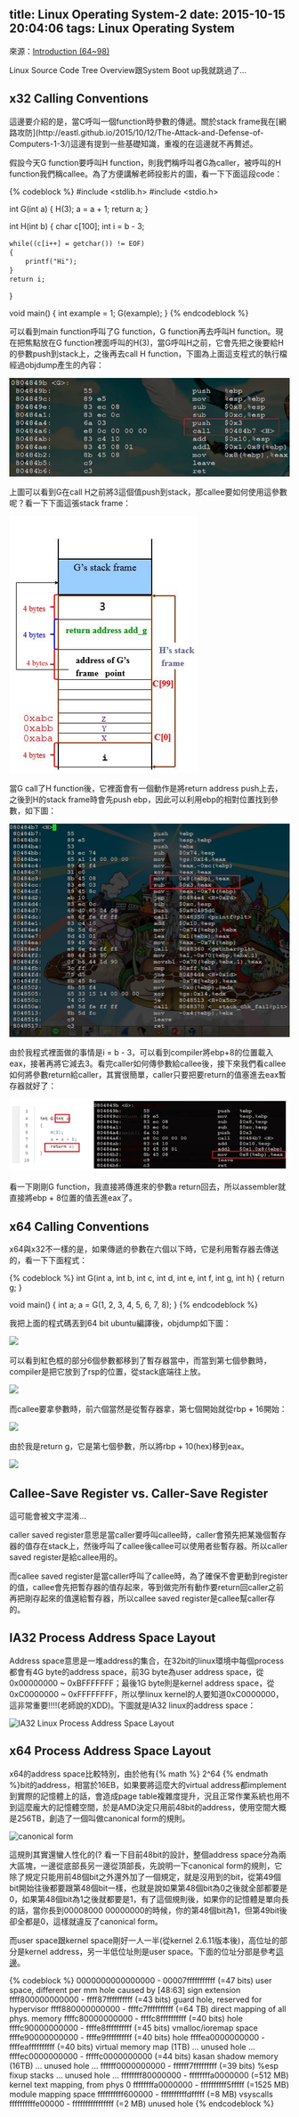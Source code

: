 title: Linux Operating System-2
date: 2015-10-15 20:04:06
tags: Linux Operating System
---
來源：[Introduction (64~98)](http://www.csie.ncu.edu.tw/~hsufh/COURSES/FALL2015/linuxLecture_3_9-1.ppt)

Linux Source Code Tree Overview跟System Boot up我就跳過了...

<h2> x32 Calling Conventions </h2>
這邊要介紹的是，當C呼叫一個function時參數的傳遞。關於stack frame我在[網路攻防](http://eastl.github.io/2015/10/12/The-Attack-and-Defense-of-Computers-1-3/)這邊有提到一些基礎知識，重複的在這邊就不再贅述。

假設今天G function要呼叫H function，則我們稱呼叫者G為caller，被呼叫的H function我們稱callee。為了方便講解老師投影片的圖，看一下下面這段code：

{% codeblock %}
#include <stdlib.h>
#include <stdio.h>

int G(int a)
{
    H(3);
    a = a + 1;
    return a;
}

int H(int b)
{
    char c[100];
    int i = b - 3;

    while((c[i++] = getchar()) != EOF)
    {
        printf("Hi");
    }
    return i;
}

void main()
{
    int example = 1;
    G(example);
}
{% endcodeblock %}

可以看到main function呼叫了G function，G function再去呼叫H function。現在把焦點放在G function裡面呼叫的H(3)，當G呼叫H之前，它會先把之後要給H的參數push到stack上，之後再去call H function，下圖為上面這支程式的執行檔經過objdump產生的內容：

![](/images/callerdump.jpg)

上圖可以看到G在call H之前將3這個值push到stack，那callee要如何使用這參數呢？看一下下面這張stack frame：

![](/images/call_stack_frame.jpg)

當G call了H function後，它裡面會有一個動作是將return address push上去，之後到H的stack frame時會先push ebp，因此可以利用ebp的相對位置找到參數，如下圖：

![](/images/calleedump.jpg)

由於我程式裡面做的事情是i = b - 3，可以看到compiler將ebp+8的位置載入eax，接著再將它減去3。看完caller如何傳參數給callee後，接下來我們看callee如何將參數return給caller，其實很簡單，caller只要把要return的值塞進去eax暫存器就好了：

![](/images/return_conv.jpg)

看一下剛剛G function，我直接將傳進來的參數a return回去，所以assembler就直接將ebp + 8位置的值丟進eax了。

<h2> x64 Calling Conventions </h2>
x64與x32不一樣的是，如果傳遞的參數在六個以下時，它是利用暫存器去傳送的，看一下下面程式：

{% codeblock %}
int G(int a, int b, int c, int d, int e, int f, int g, int h)
{
    return g;
}

void main()
{
    int a;
    a = G(1, 2, 3, 4, 5, 6, 7, 8);
}
{% endcodeblock %}

我把上面的程式碼丟到64 bit ubuntu編譯後，objdump如下圖：

![](/images/x64_call.jpg)

可以看到紅色框的部分6個參數都移到了暫存器當中，而當到第七個參數時，compiler是把它放到了rsp的位置，從stack底端往上放。

![](/images/x64_callerstack.jpg)

而callee要拿參數時，前六個當然是從暫存器拿，第七個開始就從rbp + 16開始：

![](/images/x64_callee.jpg)

由於我是return g，它是第七個參數，所以將rbp + 10(hex)移到eax。

![](/images/x64_calleestack.jpg)

<h2> Callee-Save Register vs. Caller-Save Register </h2>
這可能會被文字混淆...

caller saved register意思是當caller要呼叫callee時，caller會預先把某幾個暫存器的值存在stack上，然後呼叫了callee後callee可以使用者些暫存器。所以caller saved register是給callee用的。

而callee saved register是當caller呼叫了callee時，為了確保不會更動到register的值，callee會先把暫存器的值存起來，等到做完所有動作要return回caller之前再把剛存起來的值還給暫存器，所以callee saved register是callee幫caller存的。

<h2> IA32 Process Address Space Layout </h2>

Address space意思是一堆address的集合，在32bit的linux環境中每個process都會有4G byte的address space，前3G byte為user address space，從0x00000000 ~ 0xBFFFFFFF；最後1G byte則是kernel address space，從0xC0000000 ~ 0xFFFFFFFF，所以學linux kernel的人要知道0xC0000000，這非常重要!!!!(老師說的XDD)。下圖就是IA32 linux的address space：

![IA32 Linux Process Address Space Layout](/images/IA32_address_space.jpg)

<h2> x64 Process Address Space Layout </h2>

x64的address space比較特別，由於他有{% math %} 2^64 {% endmath %}bit的address，相當於16EB，如果要將這麼大的virtual address都implement到實際的記憶體上的話，會造成page table複雜度提升，況且正常作業系統也用不到這麼龐大的記憶體空間，於是AMD決定只用前48bit的address，使用空間大概是256TB，創造了一個叫做canonical form的規則。

![canonical form](/images/cannonical.jpg)

這規則其實還蠻人性化的(?  看一下目前48bit的設計，整個address space分為兩大區塊，一邊從底部長另一邊從頂部長，先說明一下canonical form的規則，它除了規定只能用前48個bit之外還外加了一個規定，就是沒用到的bit，從第49個bit開始往後都要跟第48個bit一樣，也就是說如果第48個bit為0之後就全部都要是0，如果第48個bit為1之後就都要是1，有了這個規則後，如果你的記憶體是單向長的話，當你長到00008000 00000000的時候，你的第48個bit為1，但第49bit後卻全都是0，這樣就違反了canonical form。

而user space跟kernel space剛好一人一半(從kernel 2.6.11版本後)，高位址的部分是kernel address，另一半低位址則是user space。下面的位址分部是參考[這邊](https://www.kernel.org/doc/Documentation/x86/x86_64/mm.txt)。

{% codeblock %}
0000000000000000 - 00007fffffffffff (=47 bits) user space, different per mm
hole caused by [48:63] sign extension
ffff800000000000 - ffff87ffffffffff (=43 bits) guard hole, reserved for hypervisor
ffff880000000000 - ffffc7ffffffffff (=64 TB) direct mapping of all phys. memory
ffffc80000000000 - ffffc8ffffffffff (=40 bits) hole
ffffc90000000000 - ffffe8ffffffffff (=45 bits) vmalloc/ioremap space
ffffe90000000000 - ffffe9ffffffffff (=40 bits) hole
ffffea0000000000 - ffffeaffffffffff (=40 bits) virtual memory map (1TB)
... unused hole ...
ffffec0000000000 - fffffc0000000000 (=44 bits) kasan shadow memory (16TB)
... unused hole ...
ffffff0000000000 - ffffff7fffffffff (=39 bits) %esp fixup stacks
... unused hole ...
ffffffff80000000 - ffffffffa0000000 (=512 MB)  kernel text mapping, from phys 0
ffffffffa0000000 - ffffffffff5fffff (=1525 MB) module mapping space
ffffffffff600000 - ffffffffffdfffff (=8 MB) vsyscalls
ffffffffffe00000 - ffffffffffffffff (=2 MB) unused hole
{% endcodeblock %}
